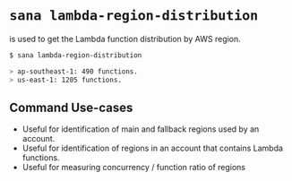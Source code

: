 # `sana lambda-region-distribution`

is used to get the Lambda function distribution by AWS region.

```sh
$ sana lambda-region-distribution

> ap-southeast-1: 490 functions.
> us-east-1: 1205 functions.
```

## Command Use-cases

- Useful for identification of main and fallback regions used by an account.
- Useful for identification of regions in an account that contains Lambda functions.
- Useful for measuring concurrency / function ratio of regions
